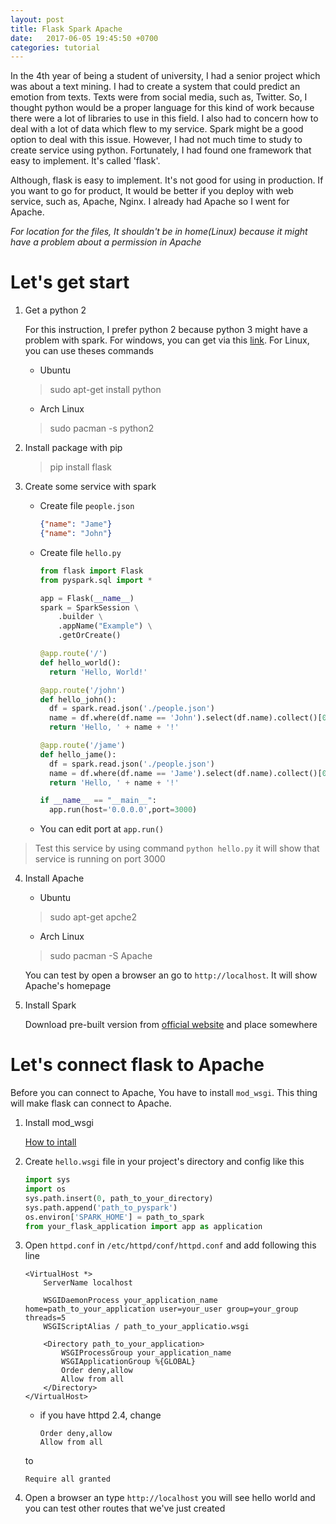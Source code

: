 ```yaml
---
layout: post
title: Flask Spark Apache
date:   2017-06-05 19:45:50 +0700
categories: tutorial
---
```


In the 4th year of being a student of university, I had a senior project which was about a text mining. I had to create a system that could predict an emotion from texts. Texts were from social media, such as, Twitter. So, I thought python would be a proper language for this kind of work because there were a lot of libraries to use in this field. I also had to concern how to deal with a lot of data which flew to my service. Spark might be a good option to deal with this issue. However, I had not much time to study to create service using python. Fortunately, I had found one framework that easy to implement. It's called 'flask'.

Although, flask is easy to implement. It's not good for using in production. If you want to go for product, It would be better if you deploy with web service, such as, Apache, Nginx. I already had Apache so I went for Apache.

*For location for the files, It shouldn't be in home(Linux) because it might have a problem about a permission in Apache*

# Let's get start

1. Get a python 2

   For this instruction, I prefer python 2 because python 3 might have a problem with spark. For windows, you can get via this [link](https://www.python.org/). For Linux, you can use theses commands

     - Ubuntu
     > sudo apt-get install python

     - Arch Linux
     > sudo pacman -s python2

2. Install package with pip
   > pip install flask

3. Create some service with spark

   - Create file `people.json`
      ```json
      {"name": "Jame"}
      {"name": "John"}
      ```
   - Create file `hello.py`
      ```python
      from flask import Flask
      from pyspark.sql import *

      app = Flask(__name__)
      spark = SparkSession \
          .builder \
          .appName("Example") \
          .getOrCreate()

      @app.route('/')
      def hello_world():
        return 'Hello, World!'

      @app.route('/john')
      def hello_john():
        df = spark.read.json('./people.json')
        name = df.where(df.name == 'John').select(df.name).collect()[0].asDict()['name']
        return 'Hello, ' + name + '!'

      @app.route('/jame')
      def hello_jame():
        df = spark.read.json('./people.json')
        name = df.where(df.name == 'Jame').select(df.name).collect()[0].asDict()['name']
        return 'Hello, ' + name + '!'

      if __name__ == "__main__":
        app.run(host='0.0.0.0',port=3000)
      ```

   - You can edit port at `app.run()`
> Test this service by using command `python hello.py` it will show that service is running on port 3000

4. Install Apache
   - Ubuntu
   > sudo apt-get apche2

   - Arch Linux
   > sudo pacman -S Apache

   You can test by open a browser an go to `http://localhost`. It will show Apache's homepage

5. Install Spark

   Download pre-built version from [official website](http://spark.apache.org/downloads.html) and place somewhere


# Let's connect flask to Apache

Before you can connect to Apache, You have to install `mod_wsgi`. This thing will make flask can connect to Apache.

1. Install mod_wsgi

   [How to intall](http://flask.pocoo.org/docs/0.12/deploying/mod_wsgi/)

2. Create `hello.wsgi` file in your project's directory and config like this
    ```python
    import sys
    import os
    sys.path.insert(0, path_to_your_directory)
    sys.path.append('path_to_pyspark')
    os.environ['SPARK_HOME'] = path_to_spark
    from your_flask_application import app as application
    ```

3. Open `httpd.conf` in `/etc/httpd/conf/httpd.conf` and add following this line
    ```
    <VirtualHost *>
        ServerName localhost

        WSGIDaemonProcess your_application_name home=path_to_your_application user=your_user group=your_group threads=5
        WSGIScriptAlias / path_to_your_applicatio.wsgi

        <Directory path_to_your_application>
            WSGIProcessGroup your_application_name
            WSGIApplicationGroup %{GLOBAL}
            Order deny,allow
            Allow from all
        </Directory>
    </VirtualHost>
    ```

   - if you have httpd 2.4, change
      ```
      Order deny,allow
      Allow from all
      ```
   to
      ```
      Require all granted
      ```

4. Open a browser an type `http://localhost` you will see hello world and you can test other routes that we've just created
